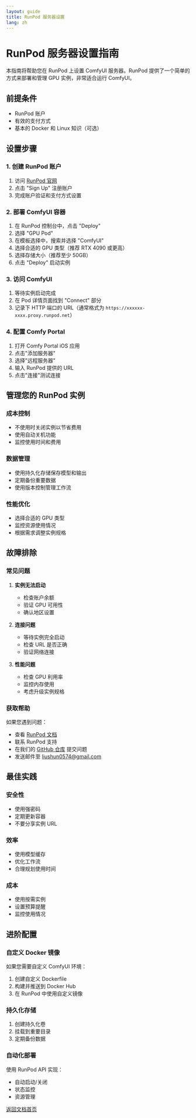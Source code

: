 ```yaml
---
layout: guide
title: RunPod 服务器设置
lang: zh
---
```


# RunPod 服务器设置指南

本指南将帮助您在 RunPod 上设置 ComfyUI 服务器。RunPod 提供了一个简单的方式来部署和管理 GPU 实例，非常适合运行 ComfyUI。

## 前提条件

- RunPod 账户
- 有效的支付方式
- 基本的 Docker 和 Linux 知识（可选）

## 设置步骤

### 1. 创建 RunPod 账户

1. 访问 [RunPod 官网](https://runpod.io)
2. 点击 "Sign Up" 注册账户
3. 完成账户验证和支付方式设置

### 2. 部署 ComfyUI 容器

1. 在 RunPod 控制台中，点击 "Deploy"
2. 选择 "GPU Pod"
3. 在模板选择中，搜索并选择 "ComfyUI"
4. 选择合适的 GPU 类型（推荐 RTX 4090 或更高）
5. 选择存储大小（推荐至少 50GB）
6. 点击 "Deploy" 启动实例

### 3. 访问 ComfyUI

1. 等待实例启动完成
2. 在 Pod 详情页面找到 "Connect" 部分
3. 记录下 HTTP 端口的 URL（通常格式为 `https://xxxxxx-xxxx.proxy.runpod.net`）

### 4. 配置 Comfy Portal

1. 打开 Comfy Portal iOS 应用
2. 点击"添加服务器"
3. 选择"远程服务器"
4. 输入 RunPod 提供的 URL
5. 点击"连接"测试连接

## 管理您的 RunPod 实例

### 成本控制

- 不使用时关闭实例以节省费用
- 使用自动关机功能
- 监控使用时间和费用

### 数据管理

- 使用持久化存储保存模型和输出
- 定期备份重要数据
- 使用版本控制管理工作流

### 性能优化

- 选择合适的 GPU 类型
- 监控资源使用情况
- 根据需求调整实例规格

## 故障排除

### 常见问题

1. **实例无法启动**
   - 检查账户余额
   - 验证 GPU 可用性
   - 确认地区设置

2. **连接问题**
   - 等待实例完全启动
   - 检查 URL 是否正确
   - 验证网络连接

3. **性能问题**
   - 检查 GPU 利用率
   - 监控内存使用
   - 考虑升级实例规格

### 获取帮助

如果您遇到问题：

- 查看 [RunPod 文档](https://docs.runpod.io)
- 联系 RunPod 支持
- 在我们的 [GitHub 仓库](https://github.com/ShunL12324/comfy-portal/issues) 提交问题
- 发送邮件至 liushun0574@gmail.com

## 最佳实践

### 安全性

- 使用强密码
- 定期更新容器
- 不要分享实例 URL

### 效率

- 使用模型缓存
- 优化工作流
- 合理规划使用时间

### 成本

- 使用按需实例
- 设置预算提醒
- 监控使用情况

## 进阶配置

### 自定义 Docker 镜像

如果您需要自定义 ComfyUI 环境：

1. 创建自定义 Dockerfile
2. 构建并推送到 Docker Hub
3. 在 RunPod 中使用自定义镜像

### 持久化存储

1. 创建持久化卷
2. 挂载到重要目录
3. 定期备份数据

### 自动化部署

使用 RunPod API 实现：

- 自动启动/关闭
- 状态监控
- 资源管理

[返回文档首页](/comfy-portal/zh/) 